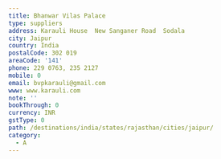 ```yaml
---
title: Bhanwar Vilas Palace
type: suppliers
address: Karauli House  New Sanganer Road  Sodala
city: Jaipur
country: India
postalCode: 302 019
areaCode: '141'
phone: 229 0763, 235 2127
mobile: 0
email: bvpkarauli@gmail.com
www: www.karauli.com
note: ''
bookThrough: 0
currency: INR
gstType: 0
path: /destinations/india/states/rajasthan/cities/jaipur/
category:
  - A
---
```


